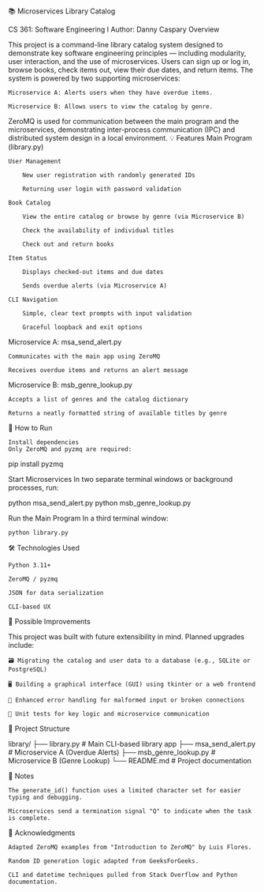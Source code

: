 📚 Microservices Library Catalog

CS 361: Software Engineering I
Author: Danny Caspary
Overview

This project is a command-line library catalog system designed to demonstrate key software engineering principles — including modularity, user interaction, and the use of microservices. Users can sign up or log in, browse books, check items out, view their due dates, and return items. The system is powered by two supporting microservices:

    Microservice A: Alerts users when they have overdue items.

    Microservice B: Allows users to view the catalog by genre.

ZeroMQ is used for communication between the main program and the microservices, demonstrating inter-process communication (IPC) and distributed system design in a local environment.
💡 Features
Main Program (library.py)

    User Management

        New user registration with randomly generated IDs

        Returning user login with password validation

    Book Catalog

        View the entire catalog or browse by genre (via Microservice B)

        Check the availability of individual titles

        Check out and return books

    Item Status

        Displays checked-out items and due dates

        Sends overdue alerts (via Microservice A)

    CLI Navigation

        Simple, clear text prompts with input validation

        Graceful loopback and exit options

Microservice A: msa_send_alert.py

    Communicates with the main app using ZeroMQ

    Receives overdue items and returns an alert message

Microservice B: msb_genre_lookup.py

    Accepts a list of genres and the catalog dictionary

    Returns a neatly formatted string of available titles by genre

🧪 How to Run

    Install dependencies
    Only ZeroMQ and pyzmq are required:

pip install pyzmq

Start Microservices
In two separate terminal windows or background processes, run:

python msa_send_alert.py
python msb_genre_lookup.py

Run the Main Program
In a third terminal window:

    python library.py

🛠 Technologies Used

    Python 3.11+

    ZeroMQ / pyzmq

    JSON for data serialization

    CLI-based UX

🧱 Possible Improvements

This project was built with future extensibility in mind. Planned upgrades include:

    🗃 Migrating the catalog and user data to a database (e.g., SQLite or PostgreSQL)

    🖥 Building a graphical interface (GUI) using tkinter or a web frontend

    🔄 Enhanced error handling for malformed input or broken connections

    🧪 Unit tests for key logic and microservice communication

📁 Project Structure

library/
├── library.py              # Main CLI-based library app
├── msa_send_alert.py       # Microservice A (Overdue Alerts)
├── msb_genre_lookup.py     # Microservice B (Genre Lookup)
└── README.md               # Project documentation

🔐 Notes

    The generate_id() function uses a limited character set for easier typing and debugging.

    Microservices send a termination signal "Q" to indicate when the task is complete.

👋 Acknowledgments

    Adapted ZeroMQ examples from "Introduction to ZeroMQ" by Luis Flores.

    Random ID generation logic adapted from GeeksForGeeks.

    CLI and datetime techniques pulled from Stack Overflow and Python documentation.
